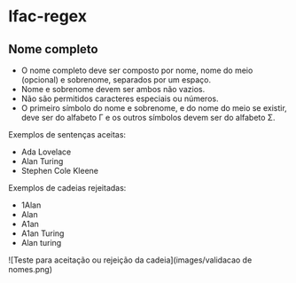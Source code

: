 # lfac-regex

## Nome completo

- O nome completo deve ser composto por nome, nome do meio (opcional) e sobrenome, separados por um espaço.
- Nome e sobrenome devem ser ambos não vazios.
- Não são permitidos caracteres especiais ou números.
- O primeiro símbolo do nome e sobrenome, e do nome do meio se existir, deve ser do alfabeto Γ e os outros símbolos devem ser do alfabeto Σ.

Exemplos de sentenças aceitas:
- Ada Lovelace
- Alan Turing
- Stephen Cole Kleene

Exemplos de cadeias rejeitadas:
- 1Alan
- Alan
- A1an
- A1an Turing
- Alan turing

![Teste para aceitação ou rejeição da cadeia](images/validacao de nomes.png)
